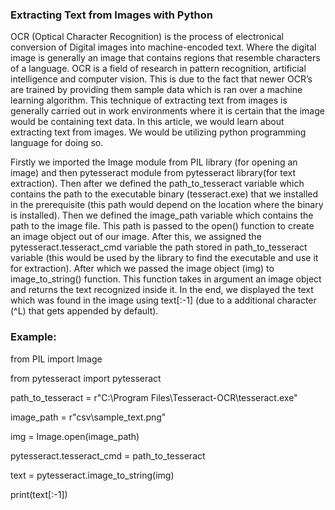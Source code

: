 ### Extracting Text from Images with Python

OCR (Optical Character Recognition) is the process of electronical conversion of Digital images into machine-encoded text. Where the digital image is generally an image that contains regions that resemble characters of a language. OCR is a field of research in pattern recognition, artificial intelligence and computer vision. This is due to the fact that newer OCR’s are trained by providing them sample data which is ran over a machine learning algorithm. This technique of extracting text from images is generally carried out in work environments where it is certain that the image would be containing text data. In this article, we would learn about extracting text from images. We would be utilizing python programming language for doing so. 

Firstly we imported the Image module from PIL library (for opening an image) and then pytesseract module from pytesseract library(for text extraction). Then after we defined the path_to_tesseract variable which contains the path to the executable binary (tesseract.exe) that we installed in the prerequisite (this path would depend on the location where the binary is installed). Then we defined the image_path variable which contains the path to the image file. This path is passed to the open() function to create an image object out of our image. After this, we assigned the pytesseract.tesseract_cmd variable the path stored in path_to_tesseract variable (this would be used by the library to find the executable and use it for extraction). After which we passed the image object (img) to image_to_string() function. This function takes in argument an image object and returns the text recognized inside it. In the end, we displayed the text which was found in the image using text[:-1] (due to a additional character (^L) that gets appended by default).


### Example:

from PIL import Image 

from pytesseract import pytesseract 
  
path_to_tesseract = r"C:\Program Files\Tesseract-OCR\tesseract.exe"

image_path = r"csv\sample_text.png"

img = Image.open(image_path) 

pytesseract.tesseract_cmd = path_to_tesseract 

text = pytesseract.image_to_string(img) 

print(text[:-1])
